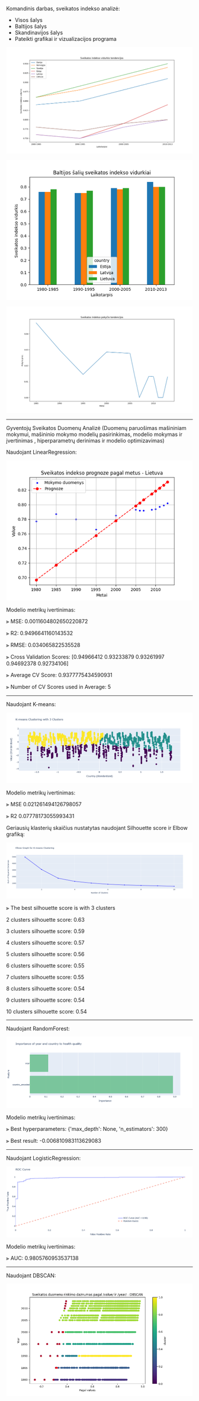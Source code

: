 Komandinis darbas, sveikatos indekso analizė:
- Visos šalys
- Baltijos šalys
- Skandinavijos šalys
- Pateikti grafikai ir vizualizacijos programa


![img_1.png](img_1.png)

![img.png](img.png)

![img_2.png](img_2.png)

______________________________________________________________________
Gyventojų Sveikatos Duomenų Analizė (Duomenų paruošimas mašininiam mokymui, mašininio mokymo modelių pasirinkimas,
modelio mokymas ir įvertinimas , hiperparametrų derinimas ir modelio optimizavimas)

Naudojant LinearRegression:

![linearregressionok.png](linearregressionok.png)

Modelio metrikų ivertinimas:



⫸ MSE:  0.0011604802650220872

⫸ R2:  0.9496641160143532

⫸ RMSE:  0.034065822535528

⫸ Cross Validation Scores:  [0.94966412 0.93233879 0.93261997 0.94692378 0.92734106]

⫸ Average CV Score:  0.9377775434590931

⫸ Number of CV Scores used in Average:  5

______________________________________________________________________

Naudojant K-means:

![K-means.png](K-means.png)

Modelio metrikų ivertinimas:

⫸ MSE 0.021261494126798057

⫸ R2 0.07778173055993431


Geriausių klasterių skaičius nustatytas naudojant Silhouette score ir Elbow grafiką:

![Elbow.png](Elbow.png)

⫸ The best silhouette score is with 3 clusters

2 clusters silhouette score: 0.63

3 clusters silhouette score: 0.59

4 clusters silhouette score: 0.57

5 clusters silhouette score: 0.56

6 clusters silhouette score: 0.55

7 clusters silhouette score: 0.55

8 clusters silhouette score: 0.54

9 clusters silhouette score: 0.54

10 clusters silhouette score: 0.54



______________________________________________________________________

Naudojant RandomForest:

![randomforest.png](randomforest.png)

Modelio metrikų ivertinimas:

⫸ Best hyperparameters: {'max_depth': None, 'n_estimators': 300}

⫸ Best result: -0.006810983113629083

______________________________________________________________________

Naudojant LogisticRegression:

![ROCcurve.png](ROCcurve.png)

Modelio metrikų ivertinimas:

⫸ AUC: 0.9805760953537138

______________________________________________________________________

Naudojant DBSCAN:

![dbscan.png](dbscan.png)






